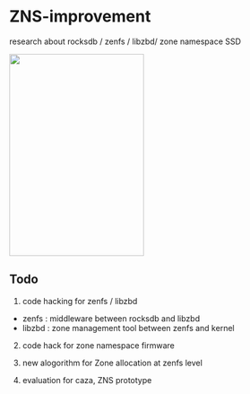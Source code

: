 # ZNS-improvement
research about rocksdb / zenfs / libzbd/ zone namespace SSD

<img src="https://user-images.githubusercontent.com/81512075/208292592-21d26151-34a6-4847-8c02-e8bf0ae9955e.png" width=240 height=360 /> 

## Todo 
1) code hacking for zenfs / libzbd
- zenfs : middleware between rocksdb and libzbd
- libzbd : zone management tool between zenfs and kernel
2) code hack for zone namespace firmware

3) new alogorithm for Zone allocation at zenfs level

4) evaluation for caza, ZNS prototype
